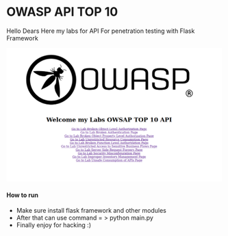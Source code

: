 # OWASP API TOP 10

Hello Dears Here my labs for API For penetration testing with Flask Framework 

![Page Home](https://github.com/7hj4/owasp-api-top10/blob/main/screenshot.PNG)

#### How to run 

* Make sure install flask framework and other modules
* After that can use command = > python main.py
* Finally enjoy for hacking :) 

